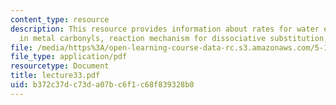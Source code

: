 ```yaml
---
content_type: resource
description: This resource provides information about rates for water exchange, substitution
  in metal carbonyls, reaction mechanism for dissociative substitution, and Rate Law.
file: /media/https%3A/open-learning-course-data-rc.s3.amazonaws.com/5-112-principles-of-chemical-science-fall-2005/b372c37dc73da07bc6f1c68f839328b0_lecture33.pdf
file_type: application/pdf
resourcetype: Document
title: lecture33.pdf
uid: b372c37d-c73d-a07b-c6f1-c68f839328b0
---
```


